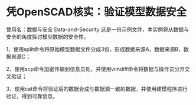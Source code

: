 # 凭OpenSCAD核实：验证模型数据安全
曾用名：数据与安全 Data-and-Security
这是一份示例文件，本实例将从数据与安全的角度探讨模型数据的安全性。

1、使用split命令将原始模型数据文件分成3份，形成数据来源A，数据来源B，数据来源C；

2、使用scp命令加密传输到信息员处，并使用vimdiff命令将数据与操作员分开交叉验证；

3、使用cat命令将验证后的数据合成与数据源一致的数据，并使用建模程序进行验证，得到可靠信息。
